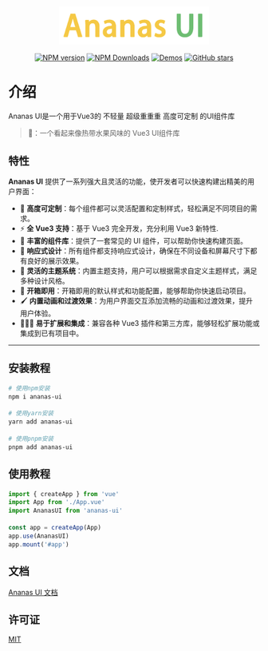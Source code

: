 <p align="center">
    <img src="ananasui.png" width="300"/>
</p>

<p align="center">
<a href="https://www.npmjs.com/package/ananas-ui" target="__blank"><img src="https://img.shields.io/npm/v/ananas-ui?color=a1b858&label=" alt="NPM version"></a>
<a href="https://www.npmjs.com/package/ananas-ui" target="__blank"><img alt="NPM Downloads" src="https://img.shields.io/npm/dm/ananas-ui?color=50a36f&label="></a>
<a href="https://zjxzjw.github.io/Ananas-UI/" target="__blank"><img src="https://img.shields.io/static/v1?label=&message=demo&color=1e8a7a" alt="Demos"></a>
<a href="https://github.com/zjxzjw/Ananas-UI" target="__blank"><img alt="GitHub stars" src="https://img.shields.io/github/stars/zjxzjw/Ananas-UI?style=social"></a>
</p>

# 介绍

Ananas UI是一个用于Vue3的 不轻量 超级重重重 高度可定制 的UI组件库

> 🍍：一个看起来像热带水果风味的 Vue3 UI组件库

## 特性

**Ananas UI** 提供了一系列强大且灵活的功能，使开发者可以快速构建出精美的用户界面：

- 🍍 **高度可定制**：每个组件都可以灵活配置和定制样式，轻松满足不同项目的需求。
- ⚡ **全 Vue3 支持**：基于 Vue3 完全开发，充分利用 Vue3 新特性.
- 🧩 **丰富的组件库**：提供了一套常见的 UI 组件，可以帮助你快速构建页面。
- 🌈 **响应式设计**：所有组件都支持响应式设计，确保在不同设备和屏幕尺寸下都有良好的展示效果。
- 🔨 **灵活的主题系统**：内置主题支持，用户可以根据需求自定义主题样式，满足多种设计风格。
- 🚀 **开箱即用**：开箱即用的默认样式和功能配置，能够帮助你快速启动项目。
- 🖌️ **内置动画和过渡效果**：为用户界面交互添加流畅的动画和过渡效果，提升用户体验。
- 🧑‍🤝‍🧑 **易于扩展和集成**：兼容各种 Vue3 插件和第三方库，能够轻松扩展功能或集成到已有项目中。

---

## 安装教程

```bash
# 使用npm安装
npm i ananas-ui

# 使用yarn安装
yarn add ananas-ui

# 使用pnpm安装
pnpm add ananas-ui
```

## 使用教程

```javascript
import { createApp } from 'vue'
import App from './App.vue'
import AnanasUI from 'ananas-ui'

const app = createApp(App)
app.use(AnanasUI)
app.mount('#app')
```

## 文档

[Ananas UI 文档](https://zjxzjw.github.io/Ananas-UI/#/ananas)

## 许可证

[MIT](./LICENSE)
